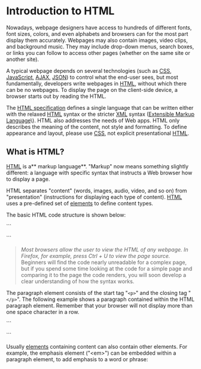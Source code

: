 # Introduction to HTML

Nowadays, webpage designers have access to hundreds of different fonts, font sizes, colors, and even alphabets and browsers can for the most part display them accurately.  Webpages may also contain images, video clips, and background music. They may include drop-down menus, search boxes, or links you can follow to access other pages \(whether on the same site or another site\).

A typical webpage depends on several technologies \(such as [CSS](https://developer.mozilla.org/en-US/docs/CSS "CSS"), [JavaScript](https://developer.mozilla.org/en-US/docs/JavaScript/About_JavaScript "JavaScript/About_JavaScript"), [AJAX](https://developer.mozilla.org/en-US/docs/AJAX "AJAX"), [JSON](https://developer.mozilla.org/en-US/docs/JSON "JSON")\) to control what the end-user sees, but most fundamentally, developers write webpages in [HTML](https://developer.mozilla.org/en-US/docs/HTML "HTML"), without which there can be no webpages. To display the page on the client-side device, a browser starts out by reading the HTML.

The [HTML specification](http://www.w3.org/html/wg/drafts/html/master/ "http://www.w3.org/html/wg/drafts/html/master/") defines a single language that can be written either with the relaxed [HTML](https://developer.mozilla.org/en-US/docs/Glossary/HTML "HTML: HTML (HyperText Markup Language) is a descriptive language that specifies webpage structure.") syntax or the stricter [XML](https://developer.mozilla.org/en-US/docs/Glossary/XML "XML: eXtensible Markup Language (XML) is a generic markup language specified by the W3C. The information technology (IT) industry uses many languages based on XML as data-description languages.") syntax \([Extensible Markup Language](http://www.w3.org/XML/ "http://www.w3.org/XML/")\). HTML also addresses the needs of Web apps. HTML only describes the meaning of the content, not style and formatting. To define appearance and layout, please use [CSS](https://developer.mozilla.org/en-US/docs/Glossary/CSS "CSS: CSS (Cascading Style Sheets) is a declarative language that controls how webpages look in the browser."), not explicit presentational [HTML](https://developer.mozilla.org/en-US/docs/Glossary/HTML "HTML: HTML (HyperText Markup Language) is a descriptive language that specifies webpage structure.").

## **What is HTML?**

[HTML](https://developer.mozilla.org/en-US/docs/Glossary/HTML "HTML: HTML (HyperText Markup Language) is a descriptive language that specifies webpage structure.") is a** markup language**. "Markup" now means something slightly different: a language with specific syntax that instructs a Web browser how to display a page.

HTML separates "content" \(words, images, audio, video, and so on\) from "presentation" \(instructions for displaying each type of content\). [HTML](https://developer.mozilla.org/en-US/docs/Glossary/HTML "HTML: HTML (HyperText Markup Language) is a descriptive language that specifies webpage structure.") uses a pre-defined set of [elements](https://developer.mozilla.org/en-US/docs/Glossary/Element "elements: An element is a part of a webpage. In XML and HTML, an element may contain a data item or a chunk of text or an image, or perhaps nothing. A typical element includes an opening tag with some attributes, a content, and a closing tag:") to define content types.

The basic HTML code structure is shown below:

\`\`\`

\`\`\`

> _Most browsers allow the user to view the HTML of any webpage. In Firefox, for example, press Ctrl + U to view the page source._ Beginners will find the code nearly unreadable for a complex page, but if you spend some time looking at the code for a simple page and comparing it to the page the code renders, you will soon develop a clear understanding of how the syntax works.

The paragraph element consists of the start tag "`<p>`" and the closing tag "`</p>`". The following example shows a paragraph contained within the HTML paragraph element. Remember that your browser will not display more than one space character in a row.

\`\`\`

\`\`\`





Usually [elements](https://developer.mozilla.org/en-US/docs/Glossary/Element "elements: An element is a part of a webpage. In XML and HTML, an element may contain a data item or a chunk of text or an image, or perhaps nothing. A typical element includes an opening tag with some attributes, a content, and a closing tag:") containing content can also contain other elements. For example, the emphasis element \("&lt;em&gt;"\) can be embedded within a paragraph element, to add emphasis to a word or phrase:

